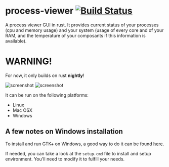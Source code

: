 # process-viewer [![Build Status](https://travis-ci.org/GuillaumeGomez/process-viewer.png?branch=master)](https://travis-ci.org/GuillaumeGomez/process-viewer)
A process viewer GUI in rust. It provides current status of your processes (cpu and memory usage) and your system (usage of every core and of your RAM, and the temperature of your composants if this information is available).

# WARNING!

For now, it only builds on rust __nightly__!

![screenshot](http://guillaume-gomez.fr/image/screen1.png)
![screenshot](http://guillaume-gomez.fr/image/screen2.png)

It can be run on the following platforms:

 * Linux
 * Mac OSX
 * Windows

## A few notes on Windows installation

To install and run GTK+ on Windows, a good way to do it can be found
[here](http://gtk-rs.org/docs/requirements.html).

If needed, you can take a look at the `setup.cmd` file to install and setup environment. You'll
need to modify it to fulfill your needs.
